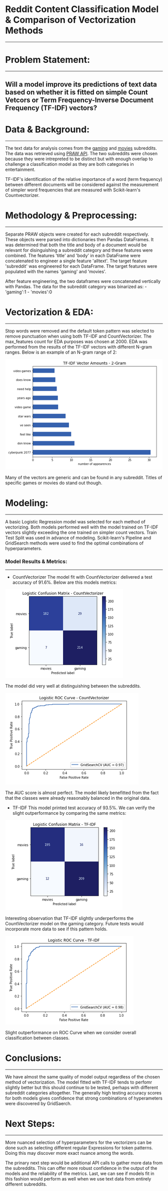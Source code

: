 # Reddit Content Classification Model & Comparison of Vectorization Methods
---
# Problem Statement:
---
Will a model improve its predictions of text data based on whether it is fitted on simple Count Vetcors or Term Frequency-Inverse Document Frequency (TF-IDF) vectors?
-------------
# Data & Background:
---
The text data for analysis comes from the [gaming](https://www.reddit.com/r/gaming/) and [movies](https://www.reddit.com/r/movies/) subreddits. The data was retrieved using [PRAW API](https://praw.readthedocs.io/en/latest/). The two subreddits were chosen because they were intrepreted to be distinct but with enough overlap to challenge a classification model as they are both categories in entertainment.

TF-IDF's identification of the relative importance of a word (term frequency) between different documents will be considered against the measurement of simpler word frequencies that are measured with Scikit-learn's Countvectorizer.

# Methodology & Preprocessing:
---
Separate PRAW objects were created for each subreddit respectively. These objects were parsed into dictionaries then Pandas DataFrames. It was determined that both the title and body of a document would be relevant for disinguishing a subreddit category and these features were combined. The features 'title' and 'body' in each DataFrame were concatenated to engineer a single feature 'alltext'. The target feature 'subreddit' was engineered for each DataFrame. The target features were populated with the names 'gaming' and 'movies'. 

After feature engineering, the two dataframes were concatenated vertically with Pandas. The data for the subreddit category was binarized as:
    - 'gaming':1
    - 'movies':0

# Vectorization & EDA:
---
Stop words were removed and the default token pattern was selected to remove punctuation when using both TF-IDF and CountVectorizer. The max_features count for EDA purposes was chosen at 2000. EDA was performed from the results of the TF-IDF vectors with different N-gram ranges. Below is an example of an N-gram range of 2:

![](https://github.com/1aaronh/reddit_classification/blob/master/images/tf_2gram.png)

Many of the vectors are generic and can be found in any subreddit. Titles of specific games or movies do stand out though.

# Modeling:
---
A basic Logistic Regression model was selected for each method of vectorizing. Both models performed well with the model trained on TF-IDF vectors slightly exceeding the one trained on simpler count vectors. Train Test Split was used in advance of modeling. Scikit-learn's Pipeline and GridSearch methods were used to find the optimal combinations of hyperparameters.

### Model Results & Metrics:
---
- CountVectorizer
The model fit with CountVectorizer delivered a test accuracy of 91.6%. Below are this models metrics:

![](https://github.com/1aaronh/reddit_classification/blob/master/images/cvec_confusionmatrix.png)

The model did very well at distinguishing between the subreddits.

![](https://github.com/1aaronh/reddit_classification/blob/master/images/cvec_roc.png)

The AUC score is almost perfect. The model likely benefitted from the fact that the classes were already reasonably balanced in the original data.

- TF-IDF
This model printed test accuracy of 93.5%. We can verify the slight outperformance by comparing the same metrics:

![](https://github.com/1aaronh/reddit_classification/blob/master/images/tfid_confusionmatrix.png)

Interesting observation that TF-IDF slightly underperforms the CountVectorizer model on the gaming category. Future tests would incorporate more data to see if this pattern holds.

![](https://github.com/1aaronh/reddit_classification/blob/master/images/tfid_roc.png)

Slight outperformance on ROC Curve when we consider overall classification between classes.

# Conclusions:
---
We have almost the same quality of model output regardless of the chosen method of vectorization. The model fitted with TF-IDF tends to perfomr slightly better but this should continue to be tested, perhaps with different subreddit categories altogether. The generally high testing accuracy scores for both models gives confidence that strong combinations of hyperameters were discovered by GridSaerch.

# Next Steps:
---
More nuanced selection of hyperparameters for the vectorizers can be done such as selecting different regular Expressions for token patterns. Doing this may discover more exact nuance among the words. 

The prinary next step would be additional API calls to gather more data from the subreddits. This can offer more robust confidence in the output of the models and the reliability of the metrics. Last, we can see if models fit in this fashion would perform as well when we use text data from entirely different subreddits.
